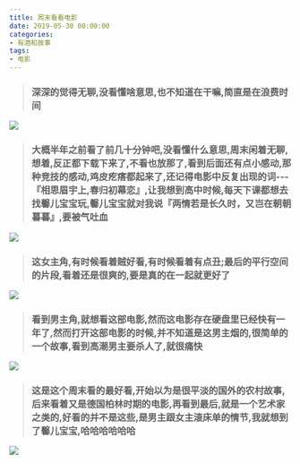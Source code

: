 ```yaml
---
title: 周末看看电影
date: 2019-05-30 00:00:00
categories: 
- 有酒和故事
tags: 
- 电影
---
```


>### 深深的觉得无聊,没看懂啥意思,也不知道在干嘛,简直是在浪费时间

![](https://cdn.jsdelivr.net/gh/YangAnLin/images/copy_20201213151727.png)

>### 大概半年之前看了前几十分钟吧,没看懂什么意思,周末闲着无聊,想着,反正都下载下来了,不看也放那了,看到后面还有点小感动,那种竞技的感动,鸡皮疙瘩都起来了,还记得电影中反复出现的词---『相思眉宇上,春归初幕恋』,让我想到高中时候,每天下课都想去找馨儿宝宝玩,馨儿宝宝就对我说『两情若是长久时，又岂在朝朝暮暮』,要被气吐血
![](https://cdn.jsdelivr.net/gh/YangAnLin/images/copy_20201213151737.png)  


>### 这女主角,有时候看着贼好看,有时候看着有点丑;最后的平行空间的片段,看着还是很爽的,要是真的在一起就更好了
![](https://cdn.jsdelivr.net/gh/YangAnLin/images/copy_20201213151748.png)


>### 看到男主角,就想看这部电影,然而这电影存在硬盘里已经快有一年了,然而打开这部电影的时候,并不知道是这男主烟的,很简单的一个故事,看到高潮男主要杀人了,就很痛快
![](https://cdn.jsdelivr.net/gh/YangAnLin/images/copy_20201213151808.png)


>### 这是这个周末看的最好看,开始以为是很平淡的国外的农村故事,后来看着又是德国柏林时期的电影,再看到最后,就是一个艺术家之类的,好看的并不是这些,是男主跟女主滚床单的情节,我就想到了馨儿宝宝,哈哈哈哈哈哈
![](https://cdn.jsdelivr.net/gh/YangAnLin/images/copy_20201213151820.png)
